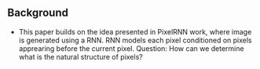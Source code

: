## Background
* This paper builds on the idea presented in PixelRNN work, where image is generated using a RNN. RNN models each pixel conditioned on pixels apprearing before the current pixel.
Question: How can we determine what is the natural structure of pixels?
